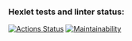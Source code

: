 ### Hexlet tests and linter status:
[![Actions Status](https://github.com/depechemode97/php-project-45/workflows/hexlet-check/badge.svg)](https://github.com/depechemode97/php-project-45/actions)
[![Maintainability](https://api.codeclimate.com/v1/badges/a64ef9a08f6de33eb3c5/maintainability)](https://codeclimate.com/github/depechemode97/php-project-45/maintainability)
